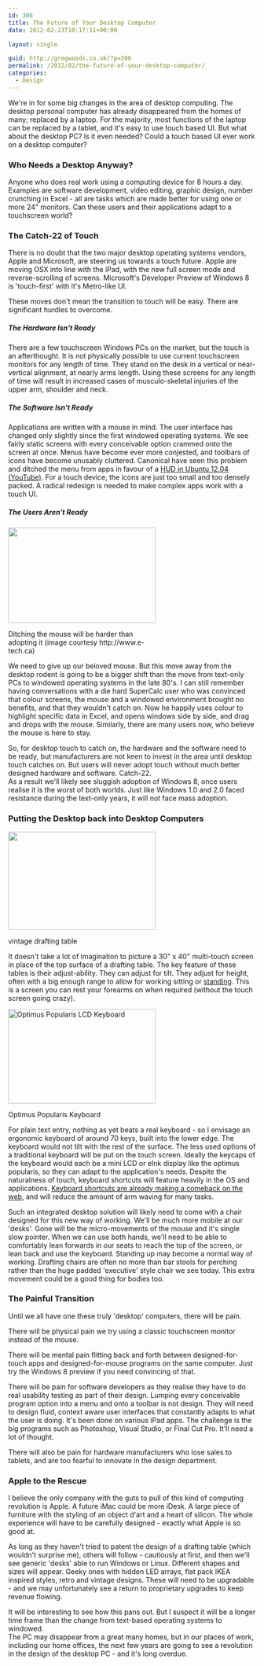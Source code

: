 ```yaml
---
id: 306
title: The Future of Your Desktop Computer
date: 2012-02-23T10:17:11+00:00

layout: single

guid: http://gregwoods.co.uk/?p=306
permalink: /2012/02/the-future-of-your-desktop-computer/
categories:
  - Design
---
```

We're in for some big changes in the area of desktop computing. The desktop personal computer has already disappeared from the homes of many; replaced by a laptop. For the majority, most functions of the laptop can be replaced by a tablet, and it's easy to use touch based UI. But what about the desktop PC? Is it even needed? Could a touch based UI ever work on a desktop computer?

### Who Needs a Desktop Anyway?

Anyone who does real work using a computing device for 8 hours a day. Examples are software development, video editing, graphic design, number crunching in Excel - all are tasks which are made better for using one or more 24" monitors. Can these users and their applications adapt to a touchscreen world?

### The Catch-22 of Touch

There is no doubt that the two major desktop operating systems vendors, Apple and Microsoft, are steering us towards a touch future. Apple are moving OSX into line with the iPad, with the new full screen mode and reverse-scrolling of screens. Microsoft's Developer Preview of Windows 8 is 'touch-first' with it's Metro-like UI.

These moves don't mean the transition to touch will be easy. There are significant hurdles to overcome.

##### The Hardware Isn't Ready

There are a few touchscreen Windows PCs on the market, but the touch is an afterthought. It is not physically possible to use current touchscreen monitors for any length of time. They stand on the desk in a vertical or near-vertical alignment, at nearly arms length. Using these screens for any length of time will result in increased cases of musculo-skeletal injuries of the upper arm, shoulder and neck.

##### The Software Isn't Ready

Applications are written with a mouse in mind. The user interface has changed only slightly since the first windowed operating systems. We see fairly static screens with every conceivable option crammed onto the screen at once. Menus have become ever more conjested, and toolbars of icons have become unusably cluttered. Canonical have seen this problem and ditched the menu from apps in favour of a <a title="HUD in Ubuntu 12.04" href="http://http://www.youtube.com/watch?v=w_WW-DHqR3c" target="_blank">HUD in Ubuntu 12.04 (YouTube)</a>. For a touch device, the icons are just too small and too densely packed. A radical redesign is needed to make complex apps work with a touch UI.

##### The Users Aren't Ready

<div id="attachment_339" style="width: 310px" class="wp-caption alignright">
  <img class="size-medium wp-image-339" title="SuperCalc" src="{{ site.url }}{{ site.baseurl }}/assets/2012/02/SuperCalc-300x194.gif" alt="" width="300" height="194" />
  
  <p class="wp-caption-text">
    Ditching the mouse will be harder than adopting it (image courtesy http://www.e-tech.ca)
  </p>
</div>

We need to give up our beloved mouse. But this move away from the desktop rodent is going to be a bigger shift than the move from text-only PCs to windowed operating systems in the late 80's. I can still remember having conversations with a die hard SuperCalc user who was convinced that colour screens, the mouse and a windowed environment brought no benefits, and that they wouldn't catch on. Now he happily uses colour to highlight specific data in Excel, and opens windows side by side, and drag and drops with the mouse. Similarly, there are many users now, who believe the mouse is here to stay.

So, for desktop touch to catch on, the hardware and the software need to be ready, but manufacturers are not keen to invest in the area until desktop touch catches on. But users will never adopt touch without much better designed hardware and software. Catch-22.  
As a result we'll likely see sluggish adoption of Windows 8, once users realise it is the worst of both worlds. Just like Windows 1.0 and 2.0 faced resistance during the text-only years, it will not face mass adoption.

### Putting the Desktop back into Desktop Computers

<div id="attachment_315" style="width: 310px" class="wp-caption alignright">
  <a href="http://www.modern50.com/furniture/isis-industrial-cast-iron-drafting-table/"><img class="size-medium wp-image-315" title="vintage drafting table" src="{{ site.url }}{{ site.baseurl }}/assets/2012/02/3131_industrial-isis-drafting-table-cast-iron4-300x200.jpg" alt="" width="300" height="200" /></a>
  
  <p class="wp-caption-text">
    vintage drafting table
  </p>
</div>

It doesn't take a lot of imagination to picture a 30" x 40" multi-touch screen in place of the top surface of a drafting table. The key feature of these tables is their adjust-ability. They can adjust for tilt. They adjust for height, often with a big enough range to allow for working sitting or <a title="Lifehacker - Why and How I Changed to a Standing Desk" href="http://lifehacker.com/5735528/why-and-how-i-switched-to-a-standing-desk" target="_blank">standing</a>. This is a screen you can rest your forearms on when required (without the touch screen going crazy).

<div id="attachment_316" style="width: 310px" class="wp-caption alignright">
  <a href="http://www.artlebedev.com/everything/optimus/popularis/" target="_blank"><img class="alignright size-medium wp-image-316" title="Optimus Popularis LCD Keyboard" src="{{ site.url }}{{ site.baseurl }}/assets/2012/02/optimus-popularis-dot-300x192.jpg" alt="Optimus Popularis LCD Keyboard" width="300" height="192" /></a>
  
  <p class="wp-caption-text">
    Optimus Popularis Keyboard
  </p>
</div>

For plain text entry, nothing as yet beats a real keyboard - so I envisage an ergonomic keyboard of around 70 keys, built into the lower edge. The keyboard would not tilt with the rest of the surface. The less used options of a traditional keyboard will be put on the touch screen. Ideally the keycaps of the keyboard would each be a mini LCD or eInk display like the optimus popularis, so they can adapt to the application's needs. Despite the naturalness of touch, keyboard shortcuts will feature heavily in the OS and applications. <a href="http://www.hanselman.com/blog/TheWebIsTheNewTerminalAreYouUsingTheWebsKeyboardShortcutsAndHotkeys.aspx" target="_blank">Keyboard shortcuts are already making a comeback on the web</a>, and will reduce the amount of arm waving for many tasks.

Such an integrated desktop solution will likely need to come with a chair designed for this new way of working. We'll be much more mobile at our 'desks'. Gone will be the micro-movements of the mouse and it's single slow pointer. When we can use both hands, we'll need to be able to comfortably lean forwards in our seats to reach the top of the screen, or lean back and use the keyboard. Standing up may become a normal way of working. Drafting chairs are often no more than bar stools for perching rather than the huge padded 'executive' style chair we see today. This extra movement could be a good thing for bodies too.

### The Painful Transition

Until we all have one these truly 'desktop' computers, there will be pain.

There will be physical pain we try using a classic touchscreen monitor instead of the mouse.

There will be mental pain flitting back and forth between designed-for-touch apps and designed-for-mouse programs on the same computer. Just try the Windows 8 preview if you need convincing of that.

There will be pain for software developers as they realise they have to do real usability testing as part of their design. Lumping every conceivable program option into a menu and onto a toolbar is not design. They will need to design fluid, context aware user interfaces that constantly adapts to what the user is doing. It's been done on various iPad apps. The challenge is the big programs such as Photoshop, Visual Studio, or Final Cut Pro. It'll need a lot of thought.

There will also be pain for hardware manufacturers who lose sales to tablets, and are too fearful to innovate in the design department.

### Apple to the Rescue

I believe the only company with the guts to pull of this kind of computing revolution is Apple. A future iMac could be more iDesk. A large piece of furniture with the styling of an object d'art and a heart of silicon. The whole experience will have to be carefully designed - exactly what Apple is so good at.

As long as they haven't tried to patent the design of a drafting table (which wouldn't surprise me), others will follow - cautiously at first, and then we'll see generic 'desks' able to run Windows or Linux. Different shapes and sizes will appear. Geeky ones with hidden LED arrays, flat pack IKEA inspired styles, retro and vintage designs. These will need to be upgradable - and we may unfortunately see a return to proprietary upgrades to keep revenue flowing.

It will be interesting to see how this pans out. But I suspect it will be a longer time frame than the change from text-based operating systems to windowed.  
The PC may disappear from a great many homes, but in our places of work, including our home offices, the next few years are going to see a revolution in the design of the desktop PC - and it's long overdue.